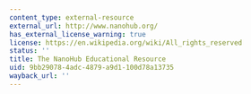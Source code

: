 ```yaml
---
content_type: external-resource
external_url: http://www.nanohub.org/
has_external_license_warning: true
license: https://en.wikipedia.org/wiki/All_rights_reserved
status: ''
title: The NanoHub Educational Resource
uid: 9bb29078-4adc-4879-a9d1-100d78a13735
wayback_url: ''
---
```

